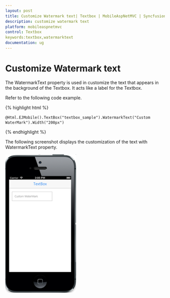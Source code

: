 ```yaml
---
layout: post
title: Customize Watermark text| Textbox | MobileAspNetMVC | Syncfusion
description: customize watermark text
platform: mobileaspnetmvc
control: Textbox
keywords:textbox,watermarktext
documentation: ug
---
```


# Customize Watermark text

The WatermarkText property is used in customize the text that appears in the background of the Textbox. It acts like a label for the Textbox.

Refer to the following code example.

{% highlight html %}

    @Html.EJMobile().TextBox("textbox_sample").WatermarkText("Custom WaterMark").Width("200px")

{% endhighlight %}

The following screenshot displays the customization of the text with WatermarkText property.

![](Customize-Watermark-text_images/Customize-Watermark-text_img1.png)








